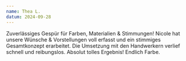 ```yaml
---
name: Thea L.
datum: 2024-09-28
---
```


Zuverlässiges Gespür für Farben, Materialien & Stimmungen! Nicole hat unsere Wünsche & Vorstellungen voll erfasst und ein stimmiges Gesamtkonzept erarbeitet. Die Umsetzung mit den Handwerkern verlief schnell und reibungslos. Absolut tolles Ergebnis! Endlich Farbe.

